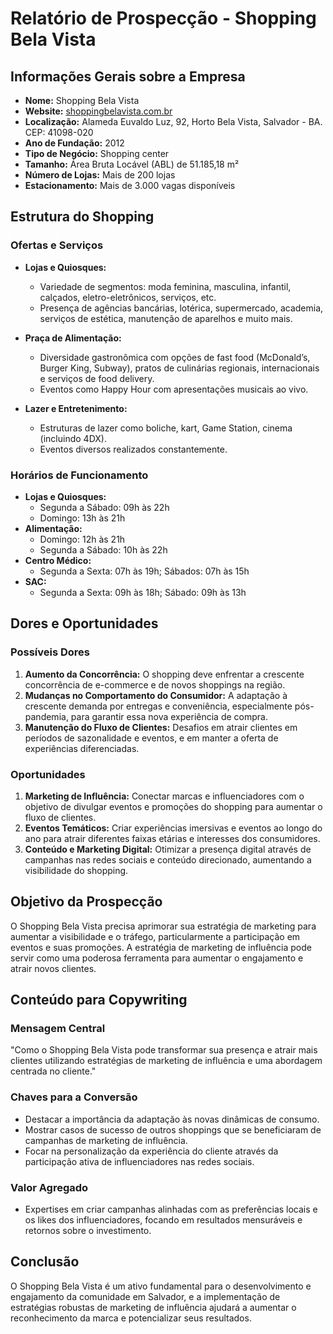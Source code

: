 # Relatório de Prospecção - Shopping Bela Vista

## Informações Gerais sobre a Empresa
- **Nome:** Shopping Bela Vista
- **Website:** [shoppingbelavista.com.br](http://www.shoppingbelavista.com.br)
- **Localização:** Alameda Euvaldo Luz, 92, Horto Bela Vista, Salvador - BA. CEP: 41098-020
- **Ano de Fundação:** 2012
- **Tipo de Negócio:** Shopping center
- **Tamanho:** Área Bruta Locável (ABL) de 51.185,18 m²
- **Número de Lojas:** Mais de 200 lojas
- **Estacionamento:** Mais de 3.000 vagas disponíveis

## Estrutura do Shopping
### Ofertas e Serviços
- **Lojas e Quiosques:**
  - Variedade de segmentos: moda feminina, masculina, infantil, calçados, eletro-eletrônicos, serviços, etc.
  - Presença de agências bancárias, lotérica, supermercado, academia, serviços de estética, manutenção de aparelhos e muito mais.

- **Praça de Alimentação:**
  - Diversidade gastronômica com opções de fast food (McDonald’s, Burger King, Subway), pratos de culinárias regionais, internacionais e serviços de food delivery.
  - Eventos como Happy Hour com apresentações musicais ao vivo.

- **Lazer e Entretenimento:**
  - Estruturas de lazer como boliche, kart, Game Station, cinema (incluindo 4DX).
  - Eventos diversos realizados constantemente.

### Horários de Funcionamento
- **Lojas e Quiosques:** 
  - Segunda a Sábado: 09h às 22h 
  - Domingo: 13h às 21h
- **Alimentação:** 
  - Domingo: 12h às 21h 
  - Segunda a Sábado: 10h às 22h 
- **Centro Médico:**
  - Segunda a Sexta: 07h às 19h; Sábados: 07h às 15h
- **SAC:**
  - Segunda a Sexta: 09h às 18h; Sábado: 09h às 13h

## Dores e Oportunidades
### Possíveis Dores
1. **Aumento da Concorrência:** O shopping deve enfrentar a crescente concorrência de e-commerce e de novos shoppings na região.
2. **Mudanças no Comportamento do Consumidor:** A adaptação à crescente demanda por entregas e conveniência, especialmente pós-pandemia, para garantir essa nova experiência de compra.
3. **Manutenção do Fluxo de Clientes:** Desafios em atrair clientes em períodos de sazonalidade e eventos, e em manter a oferta de experiências diferenciadas.

### Oportunidades
1. **Marketing de Influência:** Conectar marcas e influenciadores com o objetivo de divulgar eventos e promoções do shopping para aumentar o fluxo de clientes.
2. **Eventos Temáticos:** Criar experiências imersivas e eventos ao longo do ano para atrair diferentes faixas etárias e interesses dos consumidores.
3. **Conteúdo e Marketing Digital:** Otimizar a presença digital através de campanhas nas redes sociais e conteúdo direcionado, aumentando a visibilidade do shopping.

## Objetivo da Prospecção
O Shopping Bela Vista precisa aprimorar sua estratégia de marketing para aumentar a visibilidade e o tráfego, particularmente a participação em eventos e suas promoções. A estratégia de marketing de influência pode servir como uma poderosa ferramenta para aumentar o engajamento e atrair novos clientes.

## Conteúdo para Copywriting
### Mensagem Central
"Como o Shopping Bela Vista pode transformar sua presença e atrair mais clientes utilizando estratégias de marketing de influência e uma abordagem centrada no cliente."

### Chaves para a Conversão
- Destacar a importância da adaptação às novas dinâmicas de consumo.
- Mostrar casos de sucesso de outros shoppings que se beneficiaram de campanhas de marketing de influência.
- Focar na personalização da experiência do cliente através da participação ativa de influenciadores nas redes sociais.

### Valor Agregado
- Expertises em criar campanhas alinhadas com as preferências locais e os likes dos influenciadores, focando em resultados mensuráveis e retornos sobre o investimento.

## Conclusão
O Shopping Bela Vista é um ativo fundamental para o desenvolvimento e engajamento da comunidade em Salvador, e a implementação de estratégias robustas de marketing de influência ajudará a aumentar o reconhecimento da marca e potencializar seus resultados.